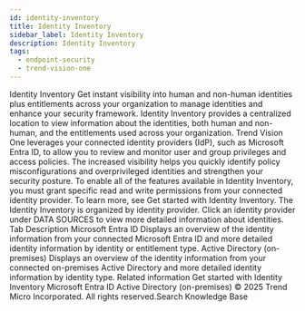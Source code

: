 ```yaml
---
id: identity-inventory
title: Identity Inventory
sidebar_label: Identity Inventory
description: Identity Inventory
tags:
  - endpoint-security
  - trend-vision-one
---
```


 Identity Inventory Get instant visibility into human and non-human identities plus entitlements across your organization to manage identities and enhance your security framework. Identity Inventory provides a centralized location to view information about the identities, both human and non-human, and the entitlements used across your organization. Trend Vision One leverages your connected identity providers (IdP), such as Microsoft Entra ID, to allow you to review and monitor user and group privileges and access policies. The increased visibility helps you quickly identify policy misconfigurations and overprivileged identities and strengthen your security posture. To enable all of the features available in Identity Inventory, you must grant specific read and write permissions from your connected identity provider. To learn more, see Get started with Identity Inventory. The Identity Inventory is organized by identity provider. Click an identity provider under DATA SOURCES to view more detailed information about identities. Tab Description Microsoft Entra ID Displays an overview of the identity information from your connected Microsoft Entra ID and more detailed identity information by identity or entitlement type. Active Directory (on-premises) Displays an overview of the identity information from your connected on-premises Active Directory and more detailed identity information by identity type. Related information Get started with Identity Inventory Microsoft Entra ID Active Directory (on-premises) © 2025 Trend Micro Incorporated. All rights reserved.Search Knowledge Base